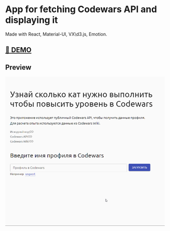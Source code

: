 # App for fetching Codewars API and displaying it

Made with React, Material-UI, VX\d3.js, Emotion.

## [🚀 DEMO](https://codewars-api.vercel.app/)

## Preview

<img src="./demo/preview.gif">
